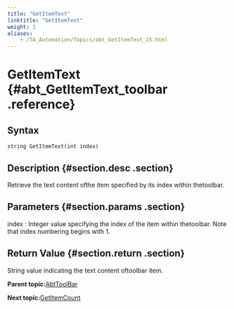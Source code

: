 ```yaml
--- 
title: "GetItemText"
linktitle: "GetItemText"
weight: 1
aliases: 
    - /TA_Automation/Topics/abt_GetItemText_15.html
---
```

# GetItemText {#abt_GetItemText_toolbar .reference}

## Syntax

`string GetItemText(int index)`

## Description {#section.desc .section}

Retrieve the text content ofthe item specified by its index within thetoolbar.

## Parameters {#section.params .section}

index
:   Integer value specifying the index of the item within thetoolbar. Note that index numbering begins with 1.

## Return Value {#section.return .section}

String value indicating the text content oftoolbar item.

**Parent topic:**[AbtToolBar](../../TA_Automation/Topics/abt_AbtToolBar.html)

**Next topic:**[GetItemCount](../../TA_Automation/Topics/abt_GetItemCount_15.html)

